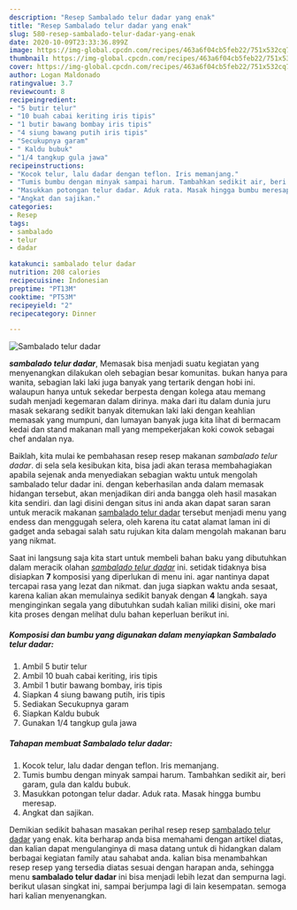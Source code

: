 ```yaml
---
description: "Resep Sambalado telur dadar yang enak"
title: "Resep Sambalado telur dadar yang enak"
slug: 580-resep-sambalado-telur-dadar-yang-enak
date: 2020-10-09T23:33:36.899Z
image: https://img-global.cpcdn.com/recipes/463a6f04cb5feb22/751x532cq70/sambalado-telur-dadar-foto-resep-utama.jpg
thumbnail: https://img-global.cpcdn.com/recipes/463a6f04cb5feb22/751x532cq70/sambalado-telur-dadar-foto-resep-utama.jpg
cover: https://img-global.cpcdn.com/recipes/463a6f04cb5feb22/751x532cq70/sambalado-telur-dadar-foto-resep-utama.jpg
author: Logan Maldonado
ratingvalue: 3.7
reviewcount: 8
recipeingredient:
- "5 butir telur"
- "10 buah cabai keriting iris tipis"
- "1 butir bawang bombay iris tipis"
- "4 siung bawang putih iris tipis"
- "Secukupnya garam"
- " Kaldu bubuk"
- "1/4 tangkup gula jawa"
recipeinstructions:
- "Kocok telur, lalu dadar dengan teflon. Iris memanjang."
- "Tumis bumbu dengan minyak sampai harum. Tambahkan sedikit air, beri garam, gula dan kaldu bubuk."
- "Masukkan potongan telur dadar. Aduk rata. Masak hingga bumbu meresap."
- "Angkat dan sajikan."
categories:
- Resep
tags:
- sambalado
- telur
- dadar

katakunci: sambalado telur dadar 
nutrition: 208 calories
recipecuisine: Indonesian
preptime: "PT13M"
cooktime: "PT53M"
recipeyield: "2"
recipecategory: Dinner

---
```



![Sambalado telur dadar](https://img-global.cpcdn.com/recipes/463a6f04cb5feb22/751x532cq70/sambalado-telur-dadar-foto-resep-utama.jpg)

<b><i>sambalado telur dadar</i></b>, Memasak bisa menjadi suatu kegiatan yang menyenangkan dilakukan oleh sebagian besar komunitas. bukan hanya para wanita, sebagian laki laki juga banyak yang tertarik dengan hobi ini. walaupun hanya untuk sekedar berpesta dengan kolega atau memang sudah menjadi kegemaran dalam dirinya. maka dari itu dalam dunia juru masak sekarang sedikit banyak ditemukan laki laki dengan keahlian memasak yang mumpuni, dan lumayan banyak juga kita lihat di bermacam kedai dan stand makanan mall yang mempekerjakan koki cowok sebagai chef andalan nya.

Baiklah, kita mulai ke pembahasan resep resep makanan <i>sambalado telur dadar</i>. di sela sela kesibukan kita, bisa jadi akan terasa membahagiakan apabila sejenak anda menyediakan sebagian waktu untuk mengolah sambalado telur dadar ini. dengan keberhasilan anda dalam memasak hidangan tersebut, akan menjadikan diri anda bangga oleh hasil masakan kita sendiri. dan lagi disini dengan situs ini anda akan dapat saran saran untuk meracik makanan <u>sambalado telur dadar</u> tersebut menjadi menu yang endess dan menggugah selera, oleh karena itu catat alamat laman ini di gadget anda sebagai salah satu rujukan kita dalam mengolah makanan baru yang nikmat.




Saat ini langsung saja kita start untuk membeli bahan baku yang dibutuhkan dalam meracik olahan <u><i>sambalado telur dadar</i></u> ini. setidak tidaknya bisa disiapkan <b>7</b> komposisi yang diperlukan di menu ini. agar nantinya dapat tercapai rasa yang lezat dan nikmat. dan juga siapkan waktu anda sesaat, karena kalian akan memulainya sedikit banyak dengan <b>4</b> langkah. saya menginginkan segala yang dibutuhkan sudah kalian miliki disini, oke mari kita proses dengan melihat dulu bahan keperluan berikut ini.

<!--inarticleads1-->

##### Komposisi dan bumbu yang digunakan dalam menyiapkan Sambalado telur dadar:

1. Ambil 5 butir telur
1. Ambil 10 buah cabai keriting, iris tipis
1. Ambil 1 butir bawang bombay, iris tipis
1. Siapkan 4 siung bawang putih, iris tipis
1. Sediakan Secukupnya garam
1. Siapkan  Kaldu bubuk
1. Gunakan 1/4 tangkup gula jawa




<!--inarticleads2-->

##### Tahapan membuat Sambalado telur dadar:

1. Kocok telur, lalu dadar dengan teflon. Iris memanjang.
1. Tumis bumbu dengan minyak sampai harum. Tambahkan sedikit air, beri garam, gula dan kaldu bubuk.
1. Masukkan potongan telur dadar. Aduk rata. Masak hingga bumbu meresap.
1. Angkat dan sajikan.




Demikian sedikit bahasan masakan perihal resep resep <u>sambalado telur dadar</u> yang enak. kita berharap anda bisa memahami dengan artikel diatas, dan kalian dapat mengulanginya di masa datang untuk di hidangkan dalam berbagai kegiatan family atau sahabat anda. kalian bisa menambahkan resep resep yang tersedia diatas sesuai dengan harapan anda, sehingga menu <b>sambalado telur dadar</b> ini bisa menjadi lebih lezat dan sempurna lagi. berikut ulasan singkat ini, sampai berjumpa lagi di lain kesempatan. semoga hari kalian menyenangkan.
